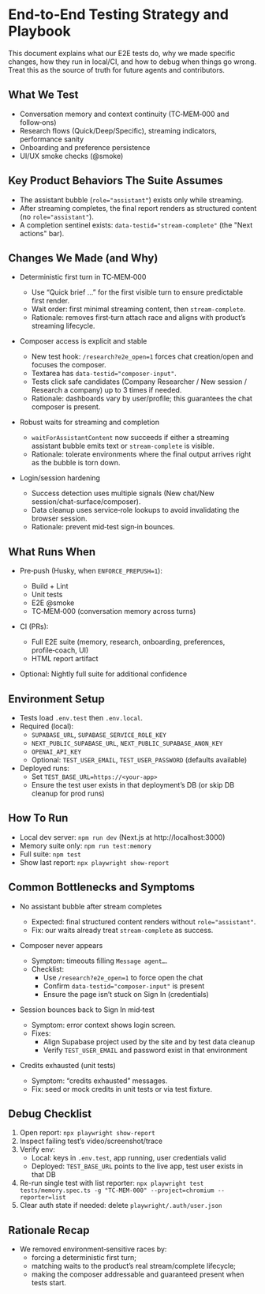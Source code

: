 # End‑to‑End Testing Strategy and Playbook

This document explains what our E2E tests do, why we made specific changes, how they run in local/CI, and how to debug when things go wrong. Treat this as the source of truth for future agents and contributors.

## What We Test
- Conversation memory and context continuity (TC‑MEM‑000 and follow‑ons)
- Research flows (Quick/Deep/Specific), streaming indicators, performance sanity
- Onboarding and preference persistence
- UI/UX smoke checks (@smoke)

## Key Product Behaviors The Suite Assumes
- The assistant bubble (`role="assistant"`) exists only while streaming.
- After streaming completes, the final report renders as structured content (no `role="assistant"`).
- A completion sentinel exists: `data-testid="stream-complete"` (the "Next actions" bar).

## Changes We Made (and Why)
- Deterministic first turn in TC‑MEM‑000
  - Use “Quick brief …” for the first visible turn to ensure predictable first render.
  - Wait order: first minimal streaming content, then `stream-complete`.
  - Rationale: removes first‑turn attach race and aligns with product’s streaming lifecycle.

- Composer access is explicit and stable
  - New test hook: `/research?e2e_open=1` forces chat creation/open and focuses the composer.
  - Textarea has `data-testid="composer-input"`.
  - Tests click safe candidates (Company Researcher / New session / Research a company) up to 3 times if needed.
  - Rationale: dashboards vary by user/profile; this guarantees the chat composer is present.

- Robust waits for streaming and completion
  - `waitForAssistantContent` now succeeds if either a streaming assistant bubble emits text or `stream-complete` is visible.
  - Rationale: tolerate environments where the final output arrives right as the bubble is torn down.

- Login/session hardening
  - Success detection uses multiple signals (New chat/New session/chat-surface/composer).
  - Data cleanup uses service‑role lookups to avoid invalidating the browser session.
  - Rationale: prevent mid‑test sign‑in bounces.

## What Runs When
- Pre‑push (Husky, when `ENFORCE_PREPUSH=1`):
  - Build + Lint
  - Unit tests
  - E2E @smoke
  - TC‑MEM‑000 (conversation memory across turns)

- CI (PRs):
  - Full E2E suite (memory, research, onboarding, preferences, profile‑coach, UI)
  - HTML report artifact

- Optional: Nightly full suite for additional confidence

## Environment Setup
- Tests load `.env.test` then `.env.local`.
- Required (local):
  - `SUPABASE_URL`, `SUPABASE_SERVICE_ROLE_KEY`
  - `NEXT_PUBLIC_SUPABASE_URL`, `NEXT_PUBLIC_SUPABASE_ANON_KEY`
  - `OPENAI_API_KEY`
  - Optional: `TEST_USER_EMAIL`, `TEST_USER_PASSWORD` (defaults available)
- Deployed runs:
  - Set `TEST_BASE_URL=https://<your-app>`
  - Ensure the test user exists in that deployment’s DB (or skip DB cleanup for prod runs)

## How To Run
- Local dev server: `npm run dev` (Next.js at http://localhost:3000)
- Memory suite only: `npm run test:memory`
- Full suite: `npm test`
- Show last report: `npx playwright show-report`

## Common Bottlenecks and Symptoms
- No assistant bubble after stream completes
  - Expected: final structured content renders without `role="assistant"`.
  - Fix: our waits already treat `stream-complete` as success.

- Composer never appears
  - Symptom: timeouts filling `Message agent…`.
  - Checklist:
    - Use `/research?e2e_open=1` to force open the chat
    - Confirm `data-testid="composer-input"` is present
    - Ensure the page isn’t stuck on Sign In (credentials)

- Session bounces back to Sign In mid‑test
  - Symptom: error context shows login screen.
  - Fixes:
    - Align Supabase project used by the site and by test data cleanup
    - Verify `TEST_USER_EMAIL` and password exist in that environment

- Credits exhausted (unit tests)
  - Symptom: “credits exhausted” messages.
  - Fix: seed or mock credits in unit tests or via test fixture.

## Debug Checklist
1) Open report: `npx playwright show-report`
2) Inspect failing test’s video/screenshot/trace
3) Verify env:
   - Local: keys in `.env.test`, app running, user credentials valid
   - Deployed: `TEST_BASE_URL` points to the live app, test user exists in that DB
4) Re-run single test with list reporter: 
   `npx playwright test tests/memory.spec.ts -g "TC-MEM-000" --project=chromium --reporter=list`
5) Clear auth state if needed: delete `playwright/.auth/user.json`

## Rationale Recap
- We removed environment‑sensitive races by:
  - forcing a deterministic first turn;
  - matching waits to the product’s real stream/complete lifecycle;
  - making the composer addressable and guaranteed present when tests start.

